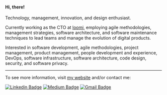 #### Hi, there!
Technology, management, innovation, and design enthusiast.

Currently working as the CTO at [loomi](https://www.linkedin.com/company/loomi-digital-lab/mycompany/), employing agile methodologies, management strategies, software architecture, and software maintenance techniques to lead teams and manage the evolution of digital products.

Interested in software development, agile methodologies, project management, product management, people development and experience, DevOps, software infrastructure, software architecture, code design, security, and software privacy.

***

To see more information, visit [my website](https://eduqz.github.io/) and/or contact me:

[![Linkedin Badge](https://img.shields.io/badge/-LinkedIn-blue?style=flat-square&logo=Linkedin&logoColor=white&link=https://www.linkedin.com/in/eduardoaqz/)](https://www.linkedin.com/in/eduardoaqz/)
[![Medium Badge](https://img.shields.io/badge/-Medium-black?style=flat-square&logo=Medium&logoColor=white&link=https://medium.com/@eaq)](https://medium.com/@eaq)
[![Gmail Badge](https://img.shields.io/badge/-eduardoaqz@gmail.com-D44638?style=flat-square&logo=Gmail&logoColor=white&link=mailto:eduardoaqz@gmail.com)](mailto:victormarques.ia@gmail.com)
